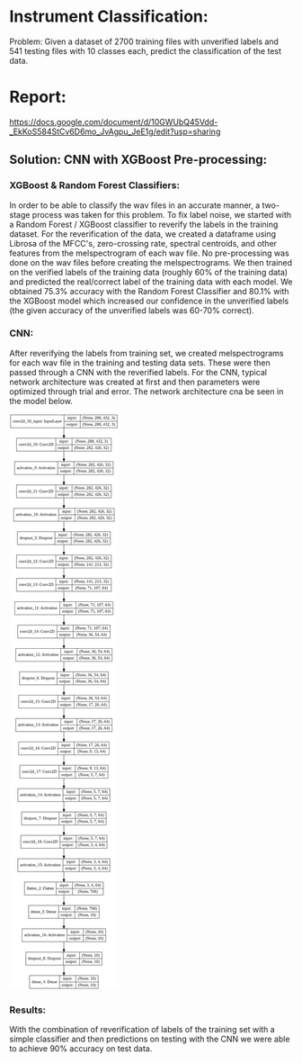 # Instrument Classification:
Problem: Given a dataset of 2700 training files with unverified labels and 541 testing files with 10 classes each, predict the classification of the test data.

# Report: 
https://docs.google.com/document/d/10GWUbQ45Vdd-_EkKoS584StCv6D6mo_JvAgpu_JeE1g/edit?usp=sharing

## Solution: CNN with XGBoost Pre-processing:

### XGBoost & Random Forest Classifiers:
In order to be able to classify the wav files in an accurate manner, a two-stage process was taken for this problem. To fix label noise, we started with a Random Forest /  XGBoost classifier to reverify the labels in the training dataset. For the reverification of the data, we created a dataframe using Librosa of the MFCC's, zero-crossing rate, spectral centroids, and other features from the melspectrogram of each wav file. No pre-processing was done on the wav files before creating the melspectrograms. We then trained on the verified labels of the training data (roughly 60% of the training data) and predicted the real/correct label of the training data with each model. We obtained 75.3% accuracy with the Random Forest Classifier and 80.1% with the XGBoost model which increased our confidence in the unverified labels (the given accuracy of the unverified labels was 60-70% correct). 

### CNN:
After reverifying the labels from training set, we created melspectrograms for each wav file in the training and testing data sets. These were then passed through a CNN with the reverified labels. For the CNN, typical network architecture was created at first and then parameters were optimized through trial and error. The network architecture cna be seen in the model below. 

![CNN Architecture](CNN_vis.png)



### Results:
With the combination of reverification of labels of the training set with a simple classifier and then predictions on testing with the CNN we were able to achieve 90% accuracy on test data. 

